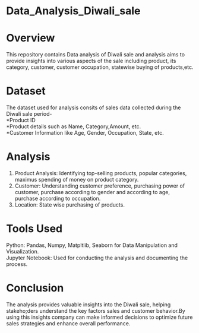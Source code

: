 # Data_Analysis_Diwali_sale
# Overview
This repository contains Data analysis of Diwali sale and analysis aims to provide insights into various aspects of the sale including product, its category, customer, customer occupation, statewise buying of products,etc.<br>
# Dataset
The dataset used for analysis consits of sales data collected during the Diwali sale period-<br>
*Product ID<br>
*Product details such as Name, Category,Amount, etc.<br>
*Customer Information like Age, Gender, Occupation, State, etc.<br>
# Analysis
1. Product Analysis: Identifying top-selling products, popular categories, maximus spending of money on product category.
2. Customer: Understanding customer preference, purchasing power of customer, purchase according to gender and according to age, purchase according to occupation.
3. Location: State wise purchasing of products.
   <br>
# Tools Used
Python: Pandas, Numpy, Matpltlib, Seaborn for Data Manipulation and Visualization.<br>
Jupyter Notebook: Used for conducting the analysis and documenting the process.<br>
# Conclusion
The analysis provides valuable insights into the Diwali sale, helping stakeho;ders understand the key factors sales and customer behavior.By using this insights company can make informed decisions to optimize future sales strategies and enhance overall performance.
